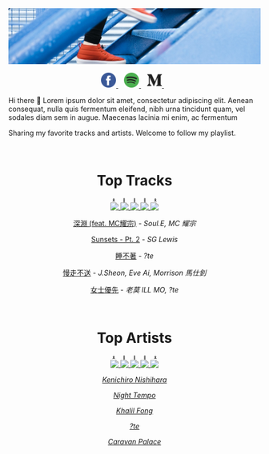 
<img src="https://raw.githubusercontent.com/dannnyliang/dannnyliang/master/assets/images/stair.jpeg">
<p align='center'>
  <a href="https://www.facebook.com/dannnyliang">
    <img height="30" src="https://raw.githubusercontent.com/dannnyliang/dannnyliang/master/assets/images/facebook.png">
  </a>
  &nbsp;&nbsp;
  <a href="https://open.spotify.com/user/11167957984?si=FiATh_i1SpydFtFGEsagFA">
    <img height="30" src="https://raw.githubusercontent.com/dannnyliang/dannnyliang/master/assets/images/spotify.png">
  </a>
  &nbsp;&nbsp;
  <a href="https://medium.com/@youchenliang">
    <img height="30" src="https://raw.githubusercontent.com/dannnyliang/dannnyliang/master/assets/images/medium.png">
  </a>
  &nbsp;&nbsp;
</p>

<!--  Intro Section -->
Hi there 👋 Lorem ipsum dolor sit amet, consectetur adipiscing elit. Aenean consequat, nulla quis fermentum eleifend, nibh urna tincidunt quam, vel sodales diam sem in augue. Maecenas lacinia mi enim, ac fermentum

Sharing my favorite tracks and artists. Welcome to follow my playlist.
<!--  Intro Section -->

<br />

<h1 align='center'>Top Tracks</h1>
<p align='center'>
<ruby>
<!--  No.4 -->
  <a href="https://open.spotify.com/track/4oQnPyy2nHdAKZmdhVSX4H">
    <img width="140" src="https://i.scdn.co/image/ab67616d0000b2732ff4fab4c3434afe31a0e247">
  </a><!--  No.2 -->
  <a href="https://open.spotify.com/track/6oKeVXkFW8W91cyoWVgRHE">
    <img width="170" src="https://i.scdn.co/image/ab67616d0000b2737a57c79de5138d173331183d">
  </a><!--  No.1 -->
  <a href="https://open.spotify.com/track/2HAnzQylxHwAEZWEWYfO24">
    <img width="200" src="https://i.scdn.co/image/ab67616d0000b273b23d011101b874d8c82bc408">
  </a><!--  No.3 -->
  <a href="https://open.spotify.com/track/7ioVfdcthcbdpZjUIsJfRB">
    <img width="170" src="https://i.scdn.co/image/ab67616d0000b273170759124c0e2efbe5bd547d">
  </a><!--  No.5 -->
  <a href="https://open.spotify.com/track/3hQggci1I7XAq5tUYH3sMp">
    <img width="140" src="https://i.scdn.co/image/ab67616d0000b27319195833e63c7aaa8cebf58a">
  </a>
  <rt>🎗 🥈 🥇 🥉 🎗</rt>
</ruby>
</p>

<p align='center'><a href='https://open.spotify.com/track/2HAnzQylxHwAEZWEWYfO24'>深淵 (feat. MC耀宗)</a> - <em>Soul.E, MC 耀宗</em></p><p align='center'><a href='https://open.spotify.com/track/6oKeVXkFW8W91cyoWVgRHE'>Sunsets - Pt. 2</a> - <em>SG Lewis</em></p><p align='center'><a href='https://open.spotify.com/track/7ioVfdcthcbdpZjUIsJfRB'>睡不著</a> - <em>?te</em></p><p align='center'><a href='https://open.spotify.com/track/4oQnPyy2nHdAKZmdhVSX4H'>慢走不送</a> - <em>J.Sheon, Eve Ai, Morrison 馬仕釗</em></p><p align='center'><a href='https://open.spotify.com/track/3hQggci1I7XAq5tUYH3sMp'>女士優先</a> - <em>老莫 ILL MO, ?te</em></p>

<br />

<h1 align='center'>Top Artists</h1>
<p align='center'>
<ruby>
<!--  No.4 -->
  <a href="https://open.spotify.com/artist/7DZtdN4x13Amjw87cjdffb">
    <img width="140" src="https://i.scdn.co/image/c35d749ca21ac90c2ac9d31170bffb527f617d14">
  </a><!--  No.2 -->
  <a href="https://open.spotify.com/artist/76B4kqqCUdVdAo9AG5LNWF">
    <img width="170" src="https://i.scdn.co/image/74186cb20ba9ee3da9de40b213054edad8e433c6">
  </a><!--  No.1 -->
  <a href="https://open.spotify.com/artist/4en7e0KjSkfa4sfLDhTc3m">
    <img width="200" src="https://i.scdn.co/image/ab67616d0000b27396aa00a88e416064e7c8e5e3">
  </a><!--  No.3 -->
  <a href="https://open.spotify.com/artist/1YrtUPrWcPfgdl9BaD9nhd">
    <img width="170" src="https://i.scdn.co/image/bcad4bbfda651ee0235a36b418de319f5b9de3c2">
  </a><!--  No.5 -->
  <a href="https://open.spotify.com/artist/37J1PlAkhRK7yrZUtqaUpQ">
    <img width="140" src="https://i.scdn.co/image/adc8c619e766119fabd784a257d6376a653d41ea">
  </a>
  <rt>🎗 🥈 🥇 🥉 🎗</rt>
</ruby>
</p>

<p align='center'><em><a href='https://open.spotify.com/artist/4en7e0KjSkfa4sfLDhTc3m'>Kenichiro Nishihara</a></em></p><p align='center'><em><a href='https://open.spotify.com/artist/76B4kqqCUdVdAo9AG5LNWF'>Night Tempo</a></em></p><p align='center'><em><a href='https://open.spotify.com/artist/1YrtUPrWcPfgdl9BaD9nhd'>Khalil Fong</a></em></p><p align='center'><em><a href='https://open.spotify.com/artist/7DZtdN4x13Amjw87cjdffb'>?te</a></em></p><p align='center'><em><a href='https://open.spotify.com/artist/37J1PlAkhRK7yrZUtqaUpQ'>Caravan Palace</a></em></p>
  
